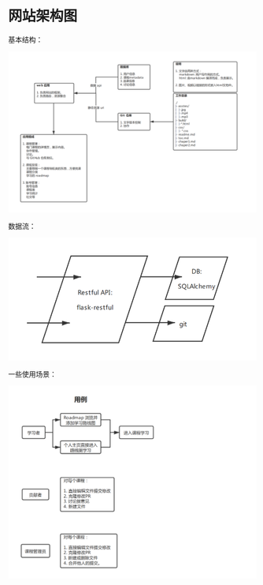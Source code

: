 # 网站架构图



基本结构：

![Website Architect](architect.png)



数据流：

<img src="dataflow.png" alt="dataflow"  />



一些使用场景：

<img src="usecase.png" alt="Usecase"  />